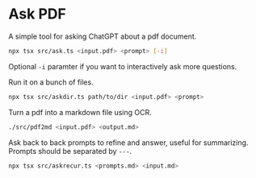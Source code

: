 # Ask PDF

A simple tool for asking ChatGPT about a pdf document.

```sh
npx tsx src/ask.ts <input.pdf> <prompt> [-i]
```

Optional `-i` paramter if you want to interactively ask more questions.


Run it on a bunch of files.
```sh
npx tsx src/askdir.ts path/to/dir <input.pdf> <prompt>
```

Turn a pdf into a markdown file using OCR.
```sh
./src/pdf2md <input.pdf> <output.md>
```

Ask back to back prompts to refine and answer, useful for summarizing. Prompts should be separated by `---`.
```sh
npx tsx src/askrecur.ts <prompts.md> <input.md>
```